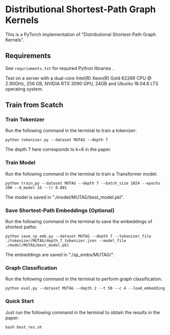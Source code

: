 # Distributional Shortest-Path Graph Kernels 

This is a PyTorch implementation of "Distributional Shortest-Path Graph Kernels".

## Requirements
See `requriements.txt` for required Python libraries .

Test on a server with a dual-core Intel(R) Xeon(R) Gold 6226R CPU @ 2.90GHz, 256 GB, NVIDIA RTX 3090 GPU, 24GB and Ubuntu 18.04.6 LTS operating system.

## Train from Scatch

### Train Tokenizer
Run the following command in the terminal to train a tokenizer:
```
python tokenizer.py --dataset MUTAG --depth 7
```
The depth 7 here corresponds to k=6 in the paper.


### Train Model

Run the following command in the terminal to train a Transformer model:
```
python train.py --dataset MUTAG --depth 7 --batch_size 1024 --epochs 200 --d_model 16 --lr 0.001
```
The model is saved in "./model/MUTAG/best_model.pkl".

### Save Shortest-Path Embeddings (Optional)

Run the following command in the terminal to save the embeddings of shortest paths:
```
python save_sp_emb.py --dataset MUTAG --depth 7 --tokenizer_file ./tokenizer/MUTAG/depth_7_tokenizer.json --model_file ./model/MUTAG/best_model.pkl
```
The embeddings are saved in "./sp_embs/MUTAG/".

### Graph Classification

Run the following command in the terminal to perform graph classification:
```
python eval.py --dataset MUTAG --depth 2 --t 50 --c 4 --load_embedding
```

### Quick Start

Just run the following command in the terminal to obtain the results in the paper:
```
bash best_res.sh
```